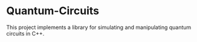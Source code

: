 # Quantum-Circuits
This project implements a library for simulating and manipulating quantum circuits in C++.
